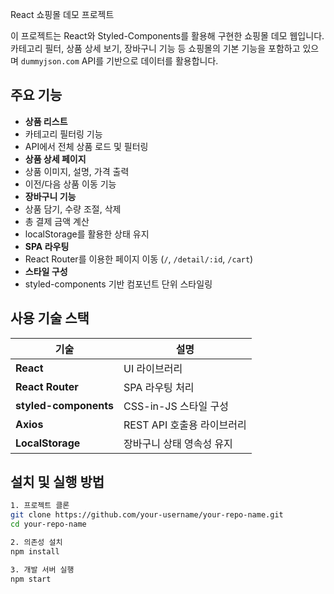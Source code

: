 React 쇼핑몰 데모 프로젝트

이 프로젝트는 React와 Styled-Components를 활용해 구현한 쇼핑몰 데모 웹입니다.  
카테고리 필터, 상품 상세 보기, 장바구니 기능 등 쇼핑몰의 기본 기능을 포함하고 있으며 
`dummyjson.com` API를 기반으로 데이터를 활용합니다.

## 주요 기능

  -  **상품 리스트**
  - 카테고리 필터링 기능
  - API에서 전체 상품 로드 및 필터링
-  **상품 상세 페이지**
  - 상품 이미지, 설명, 가격 출력
  - 이전/다음 상품 이동 기능
-  **장바구니 기능**
  - 상품 담기, 수량 조절, 삭제
  - 총 결제 금액 계산
  - localStorage를 활용한 상태 유지
-  **SPA 라우팅**
  - React Router를 이용한 페이지 이동 (`/`, `/detail/:id`, `/cart`)
-  **스타일 구성**
  - styled-components 기반 컴포넌트 단위 스타일링

## 사용 기술 스택

<table>
  <thead>
    <tr>
      <th>기술</th>
      <th>설명</th>
    </tr>
  </thead>
  <tbody>
    <tr>
      <td><strong>React</strong></td>
      <td>UI 라이브러리</td>
    </tr>
    <tr>
      <td><strong>React Router</strong></td>
      <td>SPA 라우팅 처리</td>
    </tr>
    <tr>
      <td><strong>styled-components</strong></td>
      <td>CSS-in-JS 스타일 구성</td>
    </tr>
    <tr>
      <td><strong>Axios</strong></td>
      <td>REST API 호출용 라이브러리</td>
    </tr>
    <tr>
      <td><strong>LocalStorage</strong></td>
      <td>장바구니 상태 영속성 유지</td>
    </tr>
  </tbody>
</table>


## 설치 및 실행 방법

```bash
1. 프로젝트 클론
git clone https://github.com/your-username/your-repo-name.git
cd your-repo-name

2. 의존성 설치
npm install

3. 개발 서버 실행
npm start

